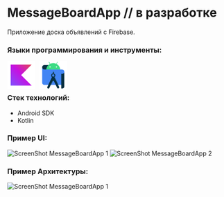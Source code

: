 # MessageBoardApp // в разработке
Приложение доска объявлений с Firebase.

### Языки программирования и инструменты:
<img align="left" alt="Kotlin" width="64px" hight="64px" src="https://github.com/devicons/devicon/blob/master/icons/kotlin/kotlin-original.svg" style="padding-right:10px;" />
<img align="left" alt="Android Studio" width="64px" hight="64px" src="https://github.com/devicons/devicon/blob/master/icons/androidstudio/androidstudio-original.svg" style="padding-right:10px;" />

<br />
<br />
<br />

### Стек технологий:
- Android SDK
- Kotlin


### Пример UI:
<p>
  <img alt="ScreenShot MessageBoardApp 1" width="200px" hight="400px"  src=""/>
  <img alt="ScreenShot MessageBoardApp 2" width="200px" hight="400px"  src=""/>
</p>

### Пример Архитектуры:
<p>
  <img alt="ScreenShot MessageBoardApp 1" width="200px" hight="400px"  src=""/>
</p>
